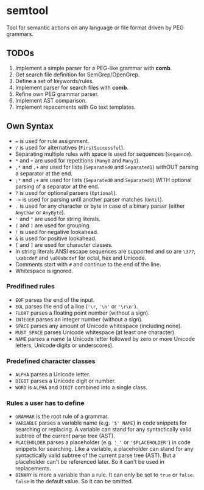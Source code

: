 # semtool
Tool for semantic actions on any language or file format driven by PEG grammars.

## TODOs

1. Implement a simple parser for a PEG-like grammar with **comb**.
1. Get search file definition for SemGrep/OpenGrep.
1. Define a set of keywords/rules.
1. Implement parser for search files with **comb**.
1. Refine own PEG grammar parser.
1. Implement AST comparison.
1. Implement repacements with Go text templates.

## Own Syntax

- `=` is used for rule assignment.
- `/` is used for alternatives (`FirstSuccessful`).
- Separating multiple rules with space is used for sequences (`Sequence`).
- `*` and `+` are used for repetitions (`Many0` and `Many1`).
- `,*` and `,+` are used for lists (`Separated0` and `Separated1`) withOUT parsing a separator at the end.
- `;*` and `;+` are used for lists (`Separated0` and `Separated1`) WITH optional parsing of a separator at the end.
- `?` is used for optional parsers (`Optional`).
- `->` is used for parsing until another parser matches (`Until`).
- `.` is used for any character or byte in case of a binary parser (either `AnyChar` or `AnyByte`).
- `'` and `"` are used for string literals.
- `(` and `)` are used for grouping.
- `!` is used for negative lookahead.
- `&` is used for positive lookahead.
- `[` and `]` are used for character classes.
- In string literals ANSI escape sequences are supported and so are
  `\377`, `\xabcdef` and `\u00abcdef` for octal, hex and Unicode.
- Comments start with `#` and continue to the end of the line.
- Whitespace is ignored.

### Predifined rules

- `EOF` parses the end of the input.
- `EOL` parses the end of a line (`'\r`, `'\n'` or `'\r\n'`).
- `FLOAT` parses a floating point number (without a sign).
- `INTEGER` parses an integer number (without a sign).
- `SPACE` parses any amount of Unicode whitespace (including none).
- `MUST_SPACE` parses Unicode whitespace (at least one character).
- `NAME` parses a name (a Unicode letter followed by zero or more Unicode letters, Unicode digits or underscores).

### Predefined character classes

- `ALPHA` parses a Unicode letter.
- `DIGIT` parses a Unicode digit or number.
- `WORD` is `ALPHA` and `DIGIT` combined into a single class.


### Rules a user has to define

- `GRAMMAR` is the root rule of a grammar.
- `VARIABLE` parses a variable name (e.g. `'$' NAME`) in code snippets for searching or replacing.
  A variable can stand for any syntactically valid subtree of the current parse tree (AST).
- `PLACEHOLDER` parses a placeholder (e.g. `'_'` or `'$PLACEHOLDER'`) in code snippets for searching.
  Like a variable, a placeholder can stand for any syntactically valid subtree of the current parse tree (AST).
  But a placeholder can't be referenced later. So it can't be used in replacements.
- `BINARY` is more a variable than a rule. It can only be set to `true` or `false`.
  `false` is the default value. So it can be omitted.